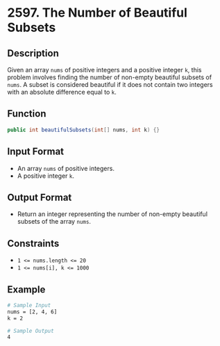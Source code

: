 # 2597. The Number of Beautiful Subsets

## Description

Given an array `nums` of positive integers and a positive integer `k`, this problem involves finding the number of non-empty beautiful subsets of `nums`. A subset is considered beautiful if it does not contain two integers with an absolute difference equal to `k`.

## Function

```java
public int beautifulSubsets(int[] nums, int k) {}
```

## Input Format

- An array `nums` of positive integers.
- A positive integer `k`.

## Output Format

- Return an integer representing the number of non-empty beautiful subsets of the array `nums`.

## Constraints

- `1 <= nums.length <= 20`
- `1 <= nums[i], k <= 1000`

## Example

```bash
# Sample Input
nums = [2, 4, 6]
k = 2

# Sample Output
4
```

